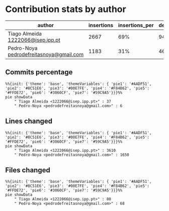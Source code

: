 # Contribution stats by author 
|author|insertions|insertions_per|deletions|deletions_per|files|files_per|commits|commits_per|lines_changed|lines_changed_per|
|---|---|---|---|---|---|---|---|---|---|---|
| Tiago Almeida <1222066@isep.ipp.pt>|2667|69%|943|67%|80|54%|37|86%|3610|69%|
| Pedro-Noya <pedrodefreitasnoya@gmail.com>|1183|31%|467|33%|68|46%|6|14%|1650|31%|

## Commits percentage
```mermaid
%%{init: {'theme': 'base', 'themeVariables': { 'pie1': '#AADF51', 'pie2': '#8C51E6', 'pie3': '#00E7FE', 'pie4': '#F84B62', 'pie5': '#FFDE72', 'pie6': '#3060CF', 'pie7': '#59C9A5'}}}%%
pie showData
    " Tiago Almeida <1222066@isep.ipp.pt>" : 37
    " Pedro-Noya <pedrodefreitasnoya@gmail.com>" : 6
```

## Lines changed
```mermaid
%%{init: {'theme': 'base', 'themeVariables': { 'pie1': '#AADF51', 'pie2': '#8C51E6', 'pie3': '#00E7FE', 'pie4': '#F84B62', 'pie5': '#FFDE72', 'pie6': '#3060CF', 'pie7': '#59C9A5'}}}%%
pie showData
    " Tiago Almeida <1222066@isep.ipp.pt>" : 3610
    " Pedro-Noya <pedrodefreitasnoya@gmail.com>" : 1650
```

## Files changed
```mermaid
%%{init: {'theme': 'base', 'themeVariables': { 'pie1': '#AADF51', 'pie2': '#8C51E6', 'pie3': '#00E7FE', 'pie4': '#F84B62', 'pie5': '#FFDE72', 'pie6': '#3060CF', 'pie7': '#59C9A5'}}}%%
pie showData
    " Tiago Almeida <1222066@isep.ipp.pt>" : 80
    " Pedro-Noya <pedrodefreitasnoya@gmail.com>" : 68
```
